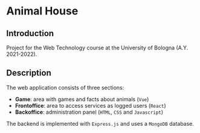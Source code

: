 # Animal House

## Introduction
Project for the Web Technology course at the University of Bologna (A.Y. 2021-2022).

## Description
The web application consists of three sections:
- **Game**: area with games and facts about animals (`Vue`)
- **Frontoffice**: area to access services as logged users (`React`)
- **Backoffice**: administration panel (`HTML`, `CSS` and `Javascript`)

The backend is implemented with `Express.js` and uses a `MongoDB` database.